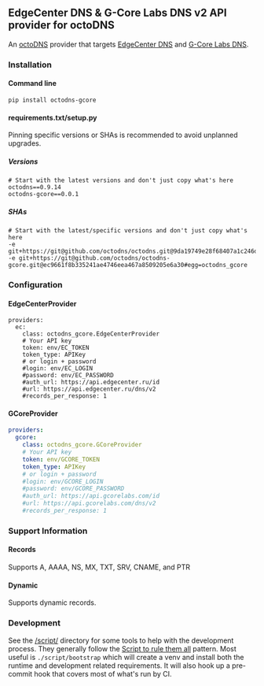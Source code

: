 ## EdgeCenter DNS & G-Core Labs DNS v2 API provider for octoDNS

An [octoDNS](https://github.com/octodns/octodns/) provider that targets [EdgeCenter DNS](https://edgecenter.ru/dns/) and [G-Core Labs DNS](https://gcorelabs.com/dns/).

### Installation

#### Command line

```
pip install octodns-gcore
```

#### requirements.txt/setup.py

Pinning specific versions or SHAs is recommended to avoid unplanned upgrades.

##### Versions

```
# Start with the latest versions and don't just copy what's here
octodns==0.9.14
octodns-gcore==0.0.1
```

##### SHAs

```
# Start with the latest/specific versions and don't just copy what's here
-e git+https://git@github.com/octodns/octodns.git@9da19749e28f68407a1c246dfdf65663cdc1c422#egg=octodns
-e git+https://git@github.com/octodns/octodns-gcore.git@ec9661f8b335241ae4746eea467a8509205e6a30#egg=octodns_gcore
```

### Configuration


#### EdgeCenterProvider

```
providers:
  ec:
    class: octodns_gcore.EdgeCenterProvider
    # Your API key
    token: env/EC_TOKEN
    token_type: APIKey
    # or login + password
    #login: env/EC_LOGIN
    #password: env/EC_PASSWORD
    #auth_url: https://api.edgecenter.ru/id
    #url: https://api.edgecenter.ru/dns/v2
    #records_per_response: 1
```

#### GCoreProvider

```yaml
providers:
  gcore:
    class: octodns_gcore.GCoreProvider
    # Your API key
    token: env/GCORE_TOKEN
    token_type: APIKey
    # or login + password
    #login: env/GCORE_LOGIN
    #password: env/GCORE_PASSWORD
    #auth_url: https://api.gcorelabs.com/id
    #url: https://api.gcorelabs.com/dns/v2
    #records_per_response: 1
```

### Support Information

#### Records

Supports A, AAAA, NS, MX, TXT, SRV, CNAME, and PTR

#### Dynamic

Supports dynamic records.

### Development

See the [/script/](/script/) directory for some tools to help with the development process. They generally follow the [Script to rule them all](https://github.com/github/scripts-to-rule-them-all) pattern. Most useful is `./script/bootstrap` which will create a venv and install both the runtime and development related requirements. It will also hook up a pre-commit hook that covers most of what's run by CI.

